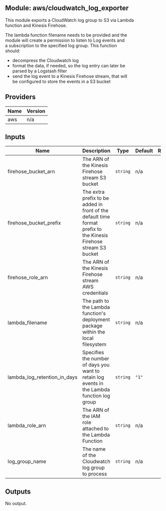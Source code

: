 ## Module: aws/cloudwatch\_log\_exporter

This module exports a CloudWatch log group to S3 via Lambda  
function and Kinesis Firehose.

The lambda function filename needs to be provided and the  
module will create a permission to listen to Log events and  
a subscription to the specified log group. This function  
should:  
  - decompress the Cloudwatch log  
  - format the data, if needed, so the log entry can later be  
parsed by a Logstash filter  
  - send the log event to a Kinesis Firehose stream, that will  
be configured to store the events in a S3 bucket

## Providers

| Name | Version |
|------|---------|
| aws | n/a |

## Inputs

| Name | Description | Type | Default | Required |
|------|-------------|------|---------|:-----:|
| firehose\_bucket\_arn | The ARN of the Kinesis Firehose stream S3 bucket | `string` | n/a | yes |
| firehose\_bucket\_prefix | The extra prefix to be added in front of the default time format prefix to the Kinesis Firehose stream S3 bucket | `string` | n/a | yes |
| firehose\_role\_arn | The ARN of the Kinesis Firehose stream AWS credentials | `string` | n/a | yes |
| lambda\_filename | The path to the Lambda function's deployment package within the local filesystem | `string` | n/a | yes |
| lambda\_log\_retention\_in\_days | Specifies the number of days you want to retain log events in the Lambda function log group | `string` | `"1"` | no |
| lambda\_role\_arn | The ARN of the IAM role attached to the Lambda Function | `string` | n/a | yes |
| log\_group\_name | The name of the Cloudwatch log group to process | `string` | n/a | yes |

## Outputs

No output.

